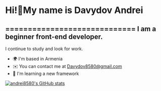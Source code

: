 Hi!👋My name is Davydov Andrei
======================================================================================================================================

=============================
I am a beginner front-end developer.
------------------------------------

I continue to study and look for work.

* 🌍  I'm based in Armenia
* ✉️  You can contact me at [Davydov8580@gmail.com](mailto:Davydov8580@gmail.com)
* 🧠  I'm learning a new framework







<a href="http://www.github.com/andrei8580"><img src="https://github-readme-stats.vercel.app/api?username=andrei8580&show_icons=true&hide=&count_private=true&title_color=0891b2&text_color=ffffff&icon_color=0891b2&bg_color=1c1917&hide_border=true&show_icons=true" alt="andrei8580's GitHub stats" /></a>
